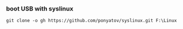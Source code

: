### boot USB with syslinux

```
git clone -o gh https://github.com/ponyatov/syslinux.git F:\Linux
```
